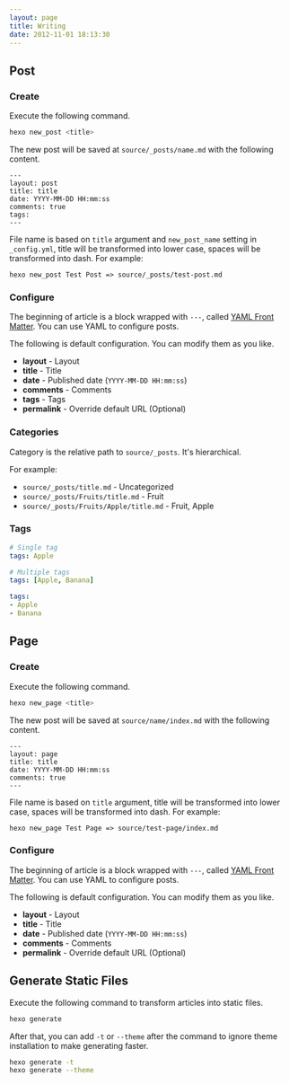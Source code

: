 ```yaml
---
layout: page
title: Writing
date: 2012-11-01 18:13:30
---
```


## Post

### Create

Execute the following command.

``` bash
hexo new_post <title>
```

The new post will be saved at `source/_posts/name.md` with the following content.

``` plain
---
layout: post
title: title
date: YYYY-MM-DD HH:mm:ss
comments: true
tags:
---
```

File name is based on `title` argument and `new_post_name` setting in `_config.yml`, title will be transformed into lower case, spaces will be transformed into dash. For example:

```
hexo new_post Test Post => source/_posts/test-post.md
```

### Configure

The beginning of article is a block wrapped with `---`, called [YAML Front Matter][1]. You can use YAML to configure posts.

The following is default configuration. You can modify them as you like.

- **layout** - Layout
- **title** - Title
- **date** - Published date (`YYYY-MM-DD HH:mm:ss`)
- **comments** - Comments
- **tags** - Tags
- **permalink** - Override default URL (Optional)

### Categories

Category is the relative path to `source/_posts`. It's hierarchical.

For example:

- `source/_posts/title.md` - Uncategorized
- `source/_posts/Fruits/title.md` - Fruit
- `source/_posts/Fruits/Apple/title.md` - Fruit, Apple

### Tags

``` yaml
# Single tag
tags: Apple

# Multiple tags
tags: [Apple, Banana]

tags:
- Apple
- Banana
```

## Page

### Create

Execute the following command.

``` bash
hexo new_page <title>
```

The new post will be saved at `source/name/index.md` with the following content.

``` plain
---
layout: page
title: title
date: YYYY-MM-DD HH:mm:ss
comments: true
---
```

File name is based on `title` argument, title will be transformed into lower case, spaces will be transformed into dash. For example:

```
hexo new_page Test Page => source/test-page/index.md
```

### Configure

The beginning of article is a block wrapped with `---`, called [YAML Front Matter][1]. You can use YAML to configure posts.

The following is default configuration. You can modify them as you like.

- **layout** - Layout
- **title** - Title
- **date** - Published date (`YYYY-MM-DD HH:mm:ss`)
- **comments** - Comments
- **permalink** - Override default URL (Optional)

## Generate Static Files

Execute the following command to transform articles into static files.

``` bash
hexo generate
```

After that, you can add `-t` or `--theme` after the command to ignore theme installation to make generating faster.

``` bash
hexo generate -t
hexo generate --theme
```

[1]: https://github.com/mojombo/jekyll/wiki/YAML-Front-Matter
